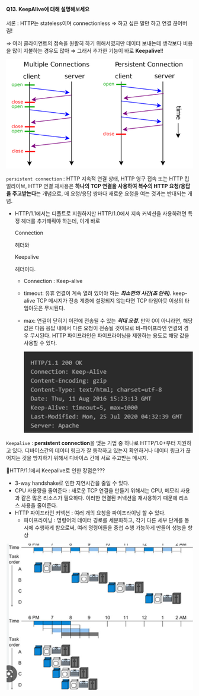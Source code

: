 #### Q13. KeepAlive에 대해 설명해보세요

서론 : HTTP는 stateless이며 connectionless ⇒ 하고 싶은 말만 하고 연결 끊어버림!

⇒ 여러 클라이언트의 접속을 원활히 하기 위해서였지만 데이터 보내는데 생각보다 비용을 많이 지불하는 경우도 많아 ⇒ 그래서 추가한 기능이 바로 **Keepalive**!!

![image-20230319143812331](assets/image-20230319143812331.png)

`persistent connection` : HTTP 지속적 연결 상태, HTTP 영구 접속 또는 HTTP 킵얼라이브, HTTP 연결 재사용은 **하나의 TCP 연결을 사용하여 복수의 HTTP 요청/응답을 주고받는다**는 개념으로, 매 요청/응답 쌍마다 새로운 요청을 여는 것과는 반대되는 개념.

- HTTP/1.1에서는 디폴트로 지원하지만 HTTP/1.0에서 지속 커넥션을 사용하려면 특정 헤더를 추가해줘야 하는데, 이게 바로 

  Connection

   헤더와 

  Keepalive

  헤더이다.

  - Connection : Keep-alive

  - timeout: 유휴 연결이 계속 열려 있어야 하는 ***최소한의 시간(초 단위)***. keep-alive TCP 메시지가 전송 계층에 설정되지 않는다면 TCP 타임아웃 이상의 타임아웃은 무시된다.

  - max: 연결이 닫히기 이전에 전송될 수 있는 ***최대 요청***. 만약 0이 아니라면, 해당 값은 다음 응답 내에서 다른  요청이 전송될 것이므로 비-파이프라인 연결의 경우 무시된다. HTTP 파이프라인은 파이프라이닝을 제한하는 용도로 해당 값을 사용할 수 있다.

    ![image-20230319143203651](assets/image-20230319143203651.png)

`Keepalive` : **persistent connection**을 맺는 기법 중 하나로 HTTP/1.0+부터 지원하고 있다. 디바이스간의 데이터 링크가 잘 동작하고 있는지 확인하거나 데이터 링크가 끊어지는 것을 방지하기 위해서 디바이스 간에 서로 주고받는 메시지.

💯HTTP/1.1에서 Keepalive로 인한 장점은???

- 3-way handshake로 인한 지연시간을 줄일 수 있다.
- CPU 사용량을 줄여준다 : 새로운 TCP 연결을 만들기 위해서는 CPU, 메모리 사용과 같은 많은 리소스가 필요하다. 이러한 연결된 커넥션을 재사용하기 때문에 리소스 사용을 줄여준다.
- HTTP 파이프라인 커넥션 : 여러 개의 요청을 파이프라이닝 할 수 있다.
  - 파이프라이닝 : 명령어의 데이터 경로를 세분화하고, 각기 다른 세부 단계를 동시에 수행하게 함으로써, 여러 명령어들을 중첩 수행 가능하게 만들어 성능을 향상

![image-20230319143212899](assets/image-20230319143212899.png)
